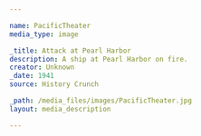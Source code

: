 ```yaml
---

name: PacificTheater
media_type: image

_title: Attack at Pearl Harbor
description: A ship at Pearl Harbor on fire.
creator: Unknown
_date: 1941
source: History Crunch

_path: /media_files/images/PacificTheater.jpg 
layout: media_description

---
```

